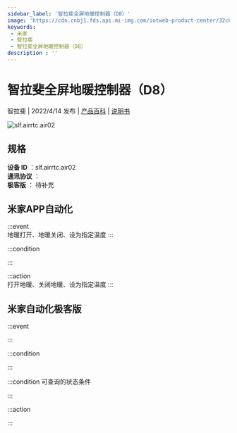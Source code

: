 ```yaml
---
sidebar_label: '智拉斐全屏地暖控制器（D8）'
image: 'https://cdn.cnbj1.fds.api.mi-img.com/iotweb-product-center/32c6a17c72d2ff693270532dc5482686_1647670924719.png?GalaxyAccessKeyId=AKVGLQWBOVIRQ3XLEW&Expires=9223372036854775807&Signature=VZaINiF5LC3KKIPzgRbOu8SvMfo='
keywords: 
 - 米家
 - 智拉斐
 - 智拉斐全屏地暖控制器（D8）
description : ''
---
```

# 智拉斐全屏地暖控制器（D8）

智拉斐 | 2022/4/14 发布 | [产品百科](https://home.mi.com/webapp/content/baike/product/index.html?model=slf.airrtc.air02/) | [说明书](https://home.mi.com/views/introduction.html?model=slf.airrtc.air02&region=cn)

![slf.airrtc.air02](https://cdn.cnbj1.fds.api.mi-img.com/iotweb-product-center/32c6a17c72d2ff693270532dc5482686_1647670924719.png?GalaxyAccessKeyId=AKVGLQWBOVIRQ3XLEW&Expires=9223372036854775807&Signature=VZaINiF5LC3KKIPzgRbOu8SvMfo=)

## 规格  
> 
**设备 ID** ：slf.airrtc.air02  
**通讯协议** ：  
**极客版**  ： 待补充 


## 米家APP自动化  

:::event  
地暖打开、地暖关闭、设为指定温度
:::

:::condition  

:::

:::action   
打开地暖、关闭地暖、设为指定温度
:::

## 米家自动化极客版  

:::event  

:::

:::condition  

:::

:::condition 可查询的状态条件  

:::

:::action  

:::

        
